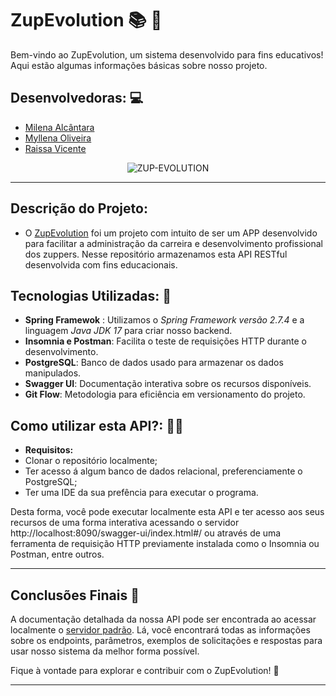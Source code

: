 #  ZupEvolution :books: :rocket:

Bem-vindo ao ZupEvolution, um sistema desenvolvido para fins educativos!
Aqui estão algumas informações básicas sobre nosso projeto.

## Desenvolvedoras: :computer:
- [Milena Alcântara](https://github.com/Milena-Alcantara)
- [Myllena Oliveira](https://github.com/myllena-oli)
- [Raissa Vicente](https://github.com/RaiVD)

<p align="center">

<img src="https://i.ibb.co/K0L0QwN/ZUP-EVOLUTION.png" alt="ZUP-EVOLUTION" border="0" />

</p>
<hr>

## Descrição do Projeto: 

- O [ZupEvolution](https://github.com/myllena-oli/ZupEvolution/tree/master) foi um projeto com intuito de ser um APP
desenvolvido para facilitar a
administração da carreira e desenvolvimento profissional dos zuppers.
Nesse repositório armazenamos esta API RESTful desenvolvida com fins educacionais.

## Tecnologias Utilizadas: 🚀

- **Spring Framewok** : Utilizamos o _Spring Framework versão 2.7.4_ e a linguagem _Java JDK 17_ para criar nosso backend.
- **Insomnia e Postman**: Facilita o teste de requisições HTTP durante o desenvolvimento.
- **PostgreSQL**: Banco de dados usado para armazenar os dados manipulados.
- **Swagger UI**: Documentação interativa sobre os recursos disponíveis.
- **Git Flow**: Metodologia para eficiência em versionamento do projeto.

## Como utilizar esta API?:  :woman_technologist:

- **Requisitos:**
- Clonar o repositório localmente;
- Ter acesso á algum banco de dados relacional, preferenciamente o PostgreSQL;
- Ter uma IDE da sua prefência para executar o programa.

Desta forma, você pode executar localmente esta API e ter acesso aos seus recursos de uma forma interativa acessando o 
servidor http://localhost:8090/swagger-ui/index.html#/ ou através de uma ferramenta de requisição HTTP previamente instalada
como o Insomnia ou Postman, entre outros.

<Hr>

## Conclusões Finais 📖

A documentação detalhada da nossa API pode ser encontrada ao acessar localmente o [servidor padrão](http://localhost:8090/swagger-ui/index.html#/). Lá, você
encontrará todas as informações sobre os endpoints, parâmetros, exemplos de solicitações e respostas para usar nosso
sistema da melhor forma possível.

Fique à vontade para explorar e contribuir com o ZupEvolution! 🚀

<hr>